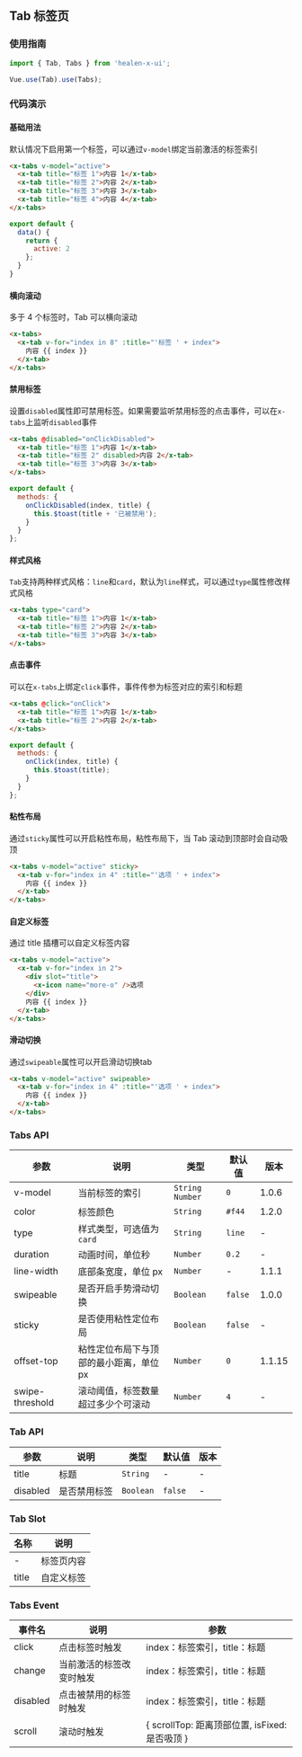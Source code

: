 ## Tab 标签页

### 使用指南
``` javascript
import { Tab, Tabs } from 'healen-x-ui';

Vue.use(Tab).use(Tabs);
```

### 代码演示

#### 基础用法

默认情况下启用第一个标签，可以通过`v-model`绑定当前激活的标签索引

```html
<x-tabs v-model="active">
  <x-tab title="标签 1">内容 1</x-tab>
  <x-tab title="标签 2">内容 2</x-tab>
  <x-tab title="标签 3">内容 3</x-tab>
  <x-tab title="标签 4">内容 4</x-tab>
</x-tabs>
```

```js
export default {
  data() {
    return {
      active: 2
    };
  }
}
```

#### 横向滚动

多于 4 个标签时，Tab 可以横向滚动

```html
<x-tabs>
  <x-tab v-for="index in 8" :title="'标签 ' + index">
    内容 {{ index }}
  </x-tab>
</x-tabs>
```

#### 禁用标签

设置`disabled`属性即可禁用标签。如果需要监听禁用标签的点击事件，可以在`x-tabs`上监听`disabled`事件

```html
<x-tabs @disabled="onClickDisabled">
  <x-tab title="标签 1">内容 1</x-tab>
  <x-tab title="标签 2" disabled>内容 2</x-tab>
  <x-tab title="标签 3">内容 3</x-tab>
</x-tabs>
```

```javascript
export default {
  methods: {
    onClickDisabled(index, title) {
      this.$toast(title + '已被禁用');
    }
  }
};
```

#### 样式风格

`Tab`支持两种样式风格：`line`和`card`，默认为`line`样式，可以通过`type`属性修改样式风格

```html
<x-tabs type="card">
  <x-tab title="标签 1">内容 1</x-tab>
  <x-tab title="标签 2">内容 2</x-tab>
  <x-tab title="标签 3">内容 3</x-tab>
</x-tabs>
```

#### 点击事件

可以在`x-tabs`上绑定`click`事件，事件传参为标签对应的索引和标题

```html
<x-tabs @click="onClick">
  <x-tab title="标签 1">内容 1</x-tab>
  <x-tab title="标签 2">内容 2</x-tab>
</x-tabs>
```

```javascript
export default {
  methods: {
    onClick(index, title) {
      this.$toast(title);
    }
  }
};
```

#### 粘性布局

通过`sticky`属性可以开启粘性布局，粘性布局下，当 Tab 滚动到顶部时会自动吸顶

```html
<x-tabs v-model="active" sticky>
  <x-tab v-for="index in 4" :title="'选项 ' + index">
    内容 {{ index }}
  </x-tab>
</x-tabs>
```

#### 自定义标签

通过 title 插槽可以自定义标签内容

```html
<x-tabs v-model="active">
  <x-tab v-for="index in 2">
    <div slot="title">
      <x-icon name="more-o" />选项
    </div>
    内容 {{ index }}
  </x-tab>
</x-tabs>
```

#### 滑动切换

通过`swipeable`属性可以开启滑动切换tab

```html
<x-tabs v-model="active" swipeable>
  <x-tab v-for="index in 4" :title="'选项 ' + index">
    内容 {{ index }}
  </x-tab>
</x-tabs>
```

### Tabs API

| 参数 | 说明 | 类型 | 默认值 | 版本 |
|------|------|------|------|------|
| v-model | 当前标签的索引 | `String` `Number` | `0` | 1.0.6 |
| color | 标签颜色 | `String` | `#f44` | 1.2.0 |
| type | 样式类型，可选值为`card` | `String` | `line` | - |
| duration | 动画时间，单位秒 | `Number` | `0.2` | - |
| line-width | 底部条宽度，单位 px | `Number` | - | 1.1.1 |
| swipeable | 是否开启手势滑动切换 | `Boolean` | `false` | 1.0.0 |
| sticky | 是否使用粘性定位布局 | `Boolean` | `false` | - |
| offset-top | 粘性定位布局下与顶部的最小距离，单位 px | `Number` | `0` | 1.1.15 |
| swipe-threshold | 滚动阈值，标签数量超过多少个可滚动 | `Number` | `4` | - |

### Tab API

| 参数 | 说明 | 类型 | 默认值 | 版本 |
|------|------|------|------|------|
| title | 标题 | `String` | - | - |
| disabled | 是否禁用标签 | `Boolean` | `false` | - |

### Tab Slot

| 名称 | 说明 |
|------|------|
| - | 标签页内容 |
| title | 自定义标签 |

### Tabs Event

| 事件名 | 说明 | 参数 |
|------|------|------|
| click | 点击标签时触发 | index：标签索引，title：标题 |
| change | 当前激活的标签改变时触发 | index：标签索引，title：标题 |
| disabled | 点击被禁用的标签时触发 | index：标签索引，title：标题 |
| scroll | 滚动时触发 | { scrollTop: 距离顶部位置, isFixed: 是否吸顶 } |
